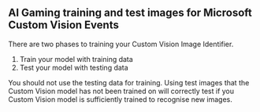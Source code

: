 ## AI Gaming training and test images for Microsoft Custom Vision Events

There are two phases to training your Custom Vision Image Identifier.

1. Train your model with training data
2. Test your model with testing data

You should not use the testing data for training. Using test images that the Custom Vision model has not been trained on will correctly test if you Custom Vision model is sufficiently trained to recognise new images.

